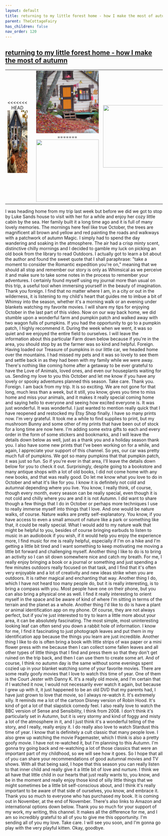 ```yaml
---
layout: default
title: returning to my little forest home - how I make the most of autumn
parent: TheCottageFairy
has_children: false
nav_order: 120
---
```


## [returning to my little forest home - how I make the most of autumn](https://www.youtube.com/watch?v=txO-EY69vcI)

<div>
<table align="center">
	<tr>
		<td align="center">
<<<<<<< HEAD
			<img src="../../assets/cottage_fairy_ai_generated_photos/returning_to_my_little_forest_home_-_how_I_make_the_most_of_autumn-[txO-EY69vcI]/generated_00.png" height="200" width="200"/>
		</td>
		<td align="center">
			<img src="../../assets/cottage_fairy_ai_generated_photos/returning_to_my_little_forest_home_-_how_I_make_the_most_of_autumn-[txO-EY69vcI]/generated_01.png" height="200" width="200"/>
		</td>
		<td align="center">
			<img src="../../assets/cottage_fairy_ai_generated_photos/returning_to_my_little_forest_home_-_how_I_make_the_most_of_autumn-[txO-EY69vcI]/generated_02.png" height="200" width="200"/>
=======
			<img src="../../posters/returning_to_my_little_forest_home_-_how_I_make_the_most_of_autumn-[txO-EY69vcI]/generated_00.png" height="200" width="200"/>
		</td>
		<td align="center">
			<img src="../../posters/returning_to_my_little_forest_home_-_how_I_make_the_most_of_autumn-[txO-EY69vcI]/generated_01.png" height="200" width="200"/>
		</td>
		<td align="center">
			<img src="../../posters/returning_to_my_little_forest_home_-_how_I_make_the_most_of_autumn-[txO-EY69vcI]/generated_02.png" height="200" width="200"/>
>>>>>>> ffe52613361410ad9d371a0f80e81de4dd24175f
		</td>
	</tr>
</table>
</div>

I was heading home from my trip last week but before we did we got to stop by Luke Sands house to visit with her for a while and enjoy her cozy little cabin by the sea. Her family built it a long time ago and it is full of many lovely memories. The mornings here feel like true October, the trees are magnificent all brown and yellow and red painting the roads and walkways with a patchwork of autumn Magic. I simply had to spend the day wandering and soaking in the atmosphere. The air had a crisp minty scent, distinctive chilly mornings and I decided to gamble my luck on picking an old book from the library to read Outdoors. I actually got to learn a bit about the author and found the sweet quote that I shall paraphrase: "take a moment to consider the Romantic expedition you're on," meaning that we should all stop and remember our story is only as Whimsical as we perceive it and make sure to take some notes in the process to remember your adventures. I certainly found myself using my journal more than usual on this trip, a useful tool when immersing yourself in the beauty of imagination. Thank you foreign. I find that no matter where I am, in a city or out in the wilderness, it is listening to my child's heart that guides me to imbue a bit of Whimsy into the season, whether it's a morning walk or an evening under blankets watching my favorite movies. I will share my tips for enjoying October in the last part of this video. Now on our way back home, we did stumble upon a wonderful farm and pumpkin patch and walked away with two wagon fulls of pumpkins. If you had the opportunity to go to a pumpkin patch, I highly recommend it. During the week when we went, it was so quiet and we enjoyed the entire field to ourselves. I will leave the information about this particular Farm down below because if you're in the area, you should stop by as the farmer was so kind and helpful. Foreign. Having loaded our Treasure of pumpkins in our little car, we headed home over the mountains. I had missed my pets and it was so lovely to see them and settle back in as they had been with my family while we were away. There's nothing like coming home after a getaway to be ever grateful to have the Love of Animals, loved ones, and even our houseplants waiting for us. Sending my love to you this October and let me know if you have any lovely or spooky adventures planned this season. Take care. Thank you. Foreign. I am back from my trip. It is so exciting. We are not gone for that long, much less than a week, but it still, you know, gives you time to miss home and miss your animals, and it makes it really special coming home and saying hello to everyone and seeing how excited everyone is. It was just wonderful. It was wonderful. I just wanted to mention really quick that I have reopened and restocked my Etsy Shop finally. I have so many prints now. I'm very grateful. It took me a while to find supplies to print, but my mushroom Bunny and some other of my prints that have been out of stock for a long time are now here. I'm adding some extra gifts to each and every order in the form of some stickers and bookmarks, and I will leave the details down below as well, just as a thank you and a holiday season thank you. I also have some new prints that I've been working on for a while, and again, I appreciate your support of this channel. So yes, our car was pretty much full of pumpkins. We got so many pumpkins that that pumpkin patch, it was just so fun. So if you're ever in that area, I'll leave the details down below for you to check it out. Surprisingly, despite going to a bookstore and many antique shops with a lot of old books, I did not come home with any new books, and that was really good. Do let me know what you love to do in October and what it's like for you. I know it is definitely not cold and autumnal depending where you live. You know, I really think, of course, though every month, every season can be really special, even though it is not cold and chilly where you are and it is not Autumn. I did want to share though a few things that I do in October or perhaps more techniques I use to really immerse myself into things that I love. And one would be nature walks, of course. Nature walks are pretty self-explanatory. You know, if you have access to even a small amount of nature like a park or something like that, it could be really special. What I would add to my nature walk that might be helpful to you, besides of course bringing earbuds to listen to music in an audiobook if you wish, if it would help you enjoy the experience more, I find music for me is really helpful, especially if I'm on a hike and I'm getting a little bit tired and I want something to keep motivating me moving a little bit forward and challenging myself. Another thing I like to do is to bring an activity so I can sit down somewhere nice and catch my breath. For me, I really enjoy bringing a book or a journal or something and just spending a few minutes outdoors really focused on that task, and I find that it's often very enjoyable and a lot of creativity and new ideas strike when you are outdoors. It is rather magical and enchanting that way. Another thing I do, which I have not heard too many people do, but it is really interesting, is to bring a compass with you. Most people have one on their phone, but you can also bring a physical one as well. I find it really interesting to orient myself in the space and be aware of kind of where I'm sitting in terms of the terrain and the planet as a whole. Another thing I'd like to do is have a plant or animal identification app on my phone. Of course, they are not always perfect, but if you're just interested to try to learn a little more about your area, it can be absolutely fascinating. The most simple, most uninteresting looking leaf can often send you down a rabbit hole of information. I know for me, I find it fascinating to just photograph leaves and put them in my identification app because the things you learn are just incredible. Another thing I like to do is often bring a book with little strips of wax paper or a mini flower press with me because then I can collect some fallen leaves and all other types of little things that I find and press them so that they don't get ruined on the trip back, and then I can use them to create some art. And of course, I think no autumn day is the same without some evenings spent cozied up in your blanket watching some of your favorite movies. There are some really goofy movies that I love to watch this time of year. One of them is the Court Jester with Danny K. It's a really old movie, and I'm certain that if I watched it now, I would not necessarily ever watch it again, but because I grew up with it, it just happened to be an old DVD that my parents had, I have just grown to love that movie, so I always re-watch it. It's extremely silly. It reminds me a lot of the cartoon Disney version of Robin Hood. It's kind of got a lot of that slapstick comedy feel. I also really love to watch the BBC version of Sense and Sensibility, I think from 2008. I don't think it's particularly set in Autumn, but it is very stormy and kind of foggy and misty a lot of the atmosphere in it, and I just think it's a wonderful telling of the story, and I really, really enjoy it. I do really also love to watch Stardust this time of year. I know that is definitely a cult classic that many people love. I also grew up watching the movie Pagemaster, which I think is also a pretty goofy movie. I have not re-watched it, but I'm planning to this Autumn. I'm gonna try going back and re-watching a lot of those classics that were an important part of my childhood, so we will see how it goes. So I hope that all of you can share your recommendations of good autumnal movies and TV shows. With all that being said, I hope that this season you can really listen to that inner child and really give it a little bit of love and nurture. I think we all have that little child in our hearts that just really wants to, you know, and be in the moment and really enjoy those kind of silly little things that we might sometimes be a little bit self-conscious about, and I think it's really important to be aware of that side of ourselves, you know, and embrace it. Thank you so much to everyone who has purchased my book. It is coming out in November, at the end of November. There's also links to Amazon and international options down below. Thank you so much for your support of my work, my writing, this channel. It makes all the difference for me, and I am so incredibly grateful to all of you to give me this opportunity. I'm sending all of you my love. Take care. I will see you soon, and I'm gonna go play with the very playful kitten. Okay, goodbye.
